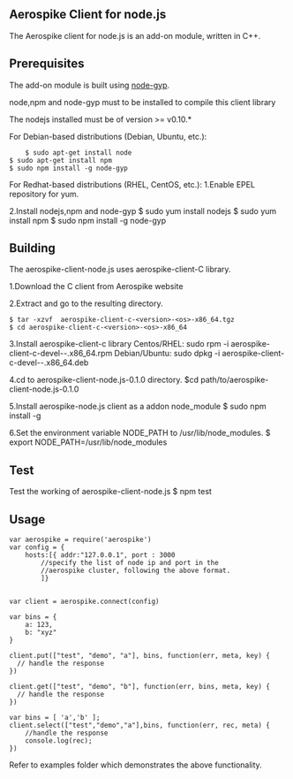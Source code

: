 ## Aerospike Client for node.js

The Aerospike client for node.js is an add-on module, written in C++. 

## Prerequisites

The add-on module is built using [node-gyp](https://github.com/TooTallNate/node-gyp). 

node,npm and node-gyp must to be installed to compile this client library

The nodejs installed must be of version >= v0.10.*

For Debian-based distributions (Debian, Ubuntu, etc.):

        $ sudo apt-get install node
	$ sudo apt-get install npm
 	$ sudo npm install -g node-gyp

For Redhat-based distributions (RHEL, CentOS, etc.):
   1.Enable EPEL repository for yum.

   2.Install nodejs,npm and node-gyp
        $ sudo yum install nodejs
	$ sudo yum install npm
	$ sudo npm install -g node-gyp

## Building

The aerospike-client-node.js uses aerospike-client-C library.

1.Download the C client from Aerospike website

2.Extract and go to the resulting directory.

	$ tar -xzvf  aerospike-client-c-<version>-<os>-x86_64.tgz
	$ cd aerospike-client-c-<version>-<os>-x86_64

3.Install aerospike-client-c library
	Centos/RHEL: sudo rpm -i aerospike-client-c-devel-<version>-<os>.x86_64.rpm
        Debian/Ubuntu: sudo dpkg -i aerospike-client-c-devel-<version>-<os>.x86_64.deb

4.cd to aerospike-client-node.js-0.1.0 directory.
	$cd path/to/aerospike-client-node.js-0.1.0

5.Install aerospike-node.js client as a addon node_module
	$ sudo npm install -g 

6.Set the environment variable NODE_PATH to /usr/lib/node_modules.
	$ export NODE_PATH=/usr/lib/node_modules

## Test

Test the working of aerospike-client-node.js 
	$ npm test

## Usage
	
	var aerospike = require('aerospike')
	var config = {
		hosts:[{ addr:"127.0.0.1", port : 3000 
			//specify the list of node ip and port in the
			//aerospike cluster, following the above format.
		    ]}
	
	
	var client = aerospike.connect(config)
	
	var bins = {
		a: 123,
		b: "xyz"
	}

	client.put(["test", "demo", "a"], bins, function(err, meta, key) {
	  // handle the response
	})
	
	client.get(["test", "demo", "b"], function(err, bins, meta, key) {
	  // handle the response
	})

	var bins = [ 'a','b' ];
	client.select(["test","demo","a"],bins, function(err, rec, meta) {
		//handle the response 
		console.log(rec);
	})

Refer to examples folder which demonstrates the above functionality.
